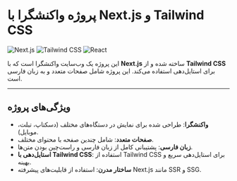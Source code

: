 # پروژه واکنشگرا با Next.js و Tailwind CSS

![Next.js](https://img.shields.io/badge/Next.js-000000?style=for-the-badge&logo=next.js&logoColor=white)
![Tailwind CSS](https://img.shields.io/badge/Tailwind_CSS-38B2AC?style=for-the-badge&logo=tailwind-css&logoColor=white)
![React](https://img.shields.io/badge/React-20232A?style=for-the-badge&logo=react&logoColor=61DAFB)

این پروژه یک وب‌سایت واکنشگرا است که با **Next.js** ساخته شده و از **Tailwind CSS** برای استایل‌دهی استفاده می‌کند. این پروژه شامل صفحات متعدد و به زبان فارسی است.

---

## ویژگی‌های پروژه

- **واکنشگرا**: طراحی شده برای نمایش در دستگاه‌های مختلف (دسکتاپ، تبلت، موبایل).
- **صفحات متعدد**: شامل چندین صفحه با محتوای مختلف.
- **زبان فارسی**: پشتیبانی کامل از زبان فارسی و راست‌چین بودن متن‌ها.
- **استایل‌دهی با Tailwind CSS**: استفاده از Tailwind CSS برای استایل‌دهی سریع و بهینه.
- **ساختار مدرن**: استفاده از قابلیت‌های پیشرفته Next.js مانند SSR و SSG.
